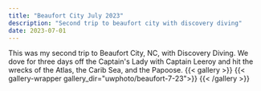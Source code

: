 ```yaml
---
title: "Beaufort City July 2023"
description: "Second trip to beaufort city with discovery diving"
date: 2023-07-01
---
```

This was my second trip to Beaufort City, NC, with Discovery Diving. We dove for three days off the Captain's Lady with Captain Leeroy and hit the wrecks of the Atlas, the Carib Sea, and the Papoose.
{{< gallery >}}
{{< gallery-wrapper gallery_dir="uwphoto/beaufort-7-23">}}
{{< /gallery >}}